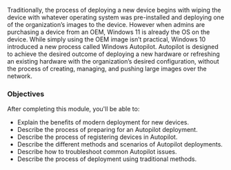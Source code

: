 Traditionally, the process of deploying a new device begins with wiping the device with whatever operating system was pre-installed and deploying one of the organization’s images to the device. However when admins are purchasing a device from an OEM, Windows 11 is already the OS on the device. While simply using the OEM image isn’t practical, Windows 10 introduced a new process called Windows Autopilot. Autopilot is designed to achieve the desired outcome of deploying a new hardware or refreshing an existing hardware with the organization’s desired configuration, without the process of creating, managing, and pushing large images over the network.

### Objectives

After completing this module, you'll be able to:

 -  Explain the benefits of modern deployment for new devices.
 -  Describe the process of preparing for an Autopilot deployment.
 -  Describe the process of registering devices in Autopilot.
 -  Describe the different methods and scenarios of Autopilot deployments.
 -  Describe how to troubleshoot common Autopilot issues.
 -  Describe the process of deployment using traditional methods.